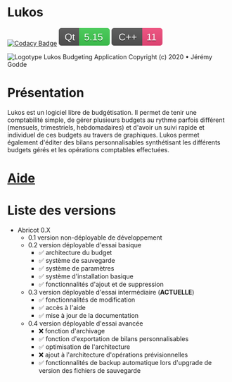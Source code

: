 # Lukos

[![Codacy Badge](https://api.codacy.com/project/badge/Grade/c4513632976540d08d71227e079a7c13)](https://app.codacy.com/manual/JeremyGodde/Lukos?utm_source=github.com&utm_medium=referral&utm_content=JeremyGodde/Lukos&utm_campaign=Badge_Grade_Settings)
![Qt 5.15](https://raw.githubusercontent.com/JeremyGodde/Lukos/18f2d0262fd0e98a3a7e3145ea6acde0345b7345/ressources/Qt%205.15.svg)
![C++11](https://raw.githubusercontent.com/JeremyGodde/Lukos/aad9cebc22c92de70795803e0385308529e2836c/ressources/C%2B%2B%2011.svg)

![Logotype](https://raw.githubusercontent.com/JeremyGodde/Lukos/master/ressources/logo.ico)
Lukos Budgeting Application
Copyright (c) 2020 • Jérémy Godde

# Présentation

Lukos est un logiciel libre de budgétisation. Il permet de tenir une comptabilité simple, de gérer plusieurs budgets au rythme parfois différent (mensuels, trimestriels, hebdomadaires) et d'avoir un suivi rapide et individuel de ces budgets au travers de graphiques. Lukos permet également d'éditer des bilans personnalisables synthétisant les différents budgets gérés et les opérations comptables effectuées.

# [Aide](https://github.com/JeremyGodde/Lukos/wiki)

# Liste des versions

  - Abricot 0.X
      - 0.1 version non-déployable de développement
      - 0.2 version déployable d'essai basique
          - :white_check_mark: architecture du budget
          - :white_check_mark: système de sauvegarde
          - :white_check_mark: système de paramètres
          - :white_check_mark: système d'installation basique
          - :white_check_mark: fonctionnalités d'ajout et de suppression
      - 0.3 version déployable d'essai intermédiaire (**ACTUELLE**)
          - :white_check_mark: fonctionnalités de modification
          - :white_check_mark: accès à l'aide
          - :white_check_mark: mise à jour de la documentation
      - 0.4 version déployable d'essai avancée
          - :x: fonction d'archivage
          - :white_check_mark: fonction d'exportation de bilans personnalisables
          - :white_check_mark: optimisation de l'architecture
          - :x: ajout à l'architecture d'opérations prévisionnelles
          - :white_check_mark: fonctionnalités de backup automatique lors d'upgrade de version des fichiers de sauvegarde
